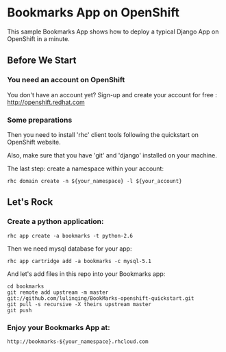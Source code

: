 Bookmarks App on OpenShift
===================

This sample Bookmarks App shows how to deploy a typical Django App on OpenShift in a minute.

Before We Start
---------------

### You need an account on OpenShift

You don't have an account yet? Sign-up and create your account for free : http://openshift.redhat.com

### Some preparations

Then you need to install 'rhc' client tools following the quickstart on OpenShift website.

Also, make sure that you have 'git' and 'django' installed on your machine.

The last step: create a namespace within your account:

    rhc domain create -n ${your_namespace} -l ${your_account}

Let's Rock
----------

### Create a python application:

    rhc app create -a bookmarks -t python-2.6

Then we need mysql database for your app:

    rhc app cartridge add -a bookmarks -c mysql-5.1

And let's add files in this repo into your Bookmarks app:

    cd bookmarks
    git remote add upstream -m master git://github.com/lulinqing/BookMarks-openshift-quickstart.git
    git pull -s recursive -X theirs upstream master
    git push

### Enjoy your Bookmarks App at:

    http://bookmarks-${your_namespace}.rhcloud.com
